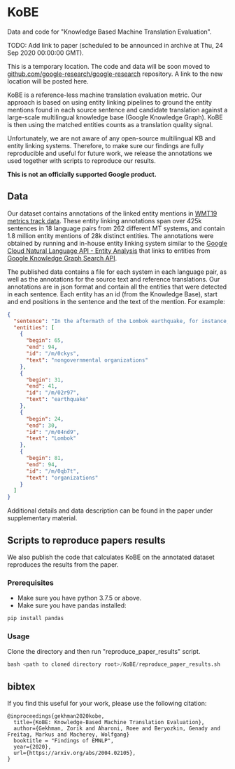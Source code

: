 # KoBE
Data and code for "Knowledge Based Machine Translation Evaluation".

TODO: Add link to paper (scheduled to be announced in archive at Thu, 24 Sep 2020 00:00:00 GMT).

This is a temporary location. The code and data will be soon moved to 
[github.com/google-research/google-research](https://github.com/google-research/google-research) repository. A link to
the new location will be posted here.

KoBE is a reference-less machine translation evaluation metric. 
Our approach is based on using entity linking pipelines to ground the entity mentions found in each source sentence 
and candidate translation against a large-scale multilingual knowledge base (Google Knowledge Graph). 
KoBE is then using the matched entities counts as a translation quality signal.

Unfortunately, we are not aware of any open-source multilingual KB and entity linking systems.
Therefore, to make sure our findings are fully reproducible and useful for future work, we release the annotations we
used together with scripts to reproduce our results.
 
**This is not an officially supported Google product.**

## Data
Our dataset contains annotations of the linked entity mentions in [WMT19 metrics track data](http://www.statmt.org/wmt19/results.html).
These entity linking annotations span over 425k sentences in 18 language pairs from 262 different MT systems, 
and contain 1.8 million entity mentions of 28k distinct entities.
The annotations were obtained by running and in-house entity linking system similar to the [Google Cloud Natural 
Language API - Entity Analysis](https://cloud.google.com/natural-language/docs/basics#entity_analysis) that links to
entities from [Google Knowledge Graph Search API](https://developers.google.com/knowledge-graph).

The published data contains a file for each system in each language pair, as well as the annotations for the source 
text and reference translations. Our annotations are in json format and contain all the entities that were detected 
in each sentence. Each entity has an id (from the Knowledge Base), start and end positions in the sentence and the 
text of the mention. 
For example:
```json
{
  "sentence": "In the aftermath of the Lombok earthquake, for instance, foreign nongovernmental organizations were told they were not needed.",
  "entities": [
    {
      "begin": 65,
      "end": 94,
      "id": "/m/0ckys",
      "text": "nongovernmental organizations"
    },
    {
      "begin": 31,
      "end": 41,
      "id": "/m/02r97",
      "text": "earthquake"
    },
    {
      "begin": 24,
      "end": 30,
      "id": "/m/04nd9",
      "text": "Lombok"
    },
    {
      "begin": 81,
      "end": 94,
      "id": "/m/0qb7t",
      "text": "organizations"
    }
  ]
}
```

Additional details and data description can be found in the paper under supplementary material.

## Scripts to reproduce papers results
We also publish the code that calculates KoBE on the annotated dataset reproduces the results from the paper.
### Prerequisites
* Make sure you have python 3.7.5 or above.
* Make sure you have pandas installed:
```python
pip install pandas
```

### Usage
Clone the directory and then run "reproduce_paper_results" script.
```python
bash <path to cloned directory root>/KoBE/reproduce_paper_results.sh
```

## bibtex

If you find this useful for your work, please use the following citation:

```
@inproceedings{gekhman2020kobe,
  title={KoBE: Knowledge-Based Machine Translation Evaluation},
  author={Gekhman, Zorik and Aharoni, Roee and Beryozkin, Genady and Freitag, Markus and Macherey, Wolfgang}
  booktitle = "Findings of EMNLP",
  year={2020},
  url={https://arxiv.org/abs/2004.02105},
}
```



